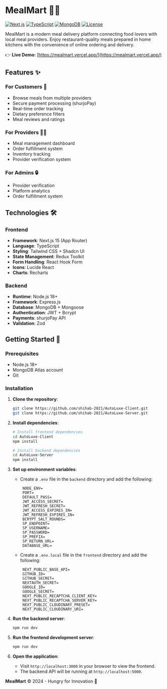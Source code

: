 # MealMart 🍔🥗

[![Next.js](https://img.shields.io/badge/Next.js-15.1+-black?logo=next.js)](https://nextjs.org/)
[![TypeScript](https://img.shields.io/badge/TypeScript-4.9+-3178C6?logo=typescript)](https://www.typescriptlang.org/)
[![MongoDB](https://img.shields.io/badge/MongoDB-7.0+-47A248?logo=mongodb)](https://www.mongodb.com/)
[![License](https://img.shields.io/badge/License-MIT-blue)](LICENSE)

MealMart is a modern meal delivery platform connecting food lovers with local meal providers. Enjoy restaurant-quality meals prepared in home kitchens with the convenience of online ordering and delivery.

👉 **Live Demo:** [https://mealmart.vercel.app/](https://mealmart.vercel.app/)

## Features ✨

### For Customers 🛒

- Browse meals from multiple providers
- Secure payment processing (shurjoPay)
- Real-time order tracking
- Dietary preference filters
- Meal reviews and ratings

### For Providers 👩🍳

- Meal management dashboard
- Order fulfillment system
- Inventory tracking
- Provider verification system

### For Admins 🔒

- Provider verification
- Platform analytics
- Order fulfillment system

## Technologies 🛠️

### Frontend

- **Framework**: Next.js 15 (App Router)
- **Language**: TypeScript
- **Styling**: Tailwind CSS + Shadcn UI
- **State Management**: Redux Toolkit
- **Form Handling**: React Hook Form
- **Icons**: Lucide React
- **Charts**: Recharts

### Backend

- **Runtime**: Node.js 18+
- **Framework**: Express.js
- **Database**: MongoDB + Mongoose
- **Authentication**: JWT + Bcrypt
- **Payments**: shurjoPay API
- **Validation**: Zod

## Getting Started 🚀

### Prerequisites

- Node.js 18+
- MongoDB Atlas account
- Git

### Installation

1. **Clone the repository**:

   ```bash
   git clone https://github.com/shihab-2021/AutoLuxe-Client.git
   git clone https://github.com/shihab-2021/AutoLuxe-Server.git
   ```

2. **Install dependencies**:

   ```bash
   # Install frontend dependencies
   cd AutoLuxe-Client
   npm install

   # Install backend dependencies
   cd AutoLuxe-Server
   npm install
   ```

3. **Set up environment variables**:

   - Create a `.env` file in the `backend` directory and add the following:
     ```env
      NODE_ENV=
      PORT=
      DEFAULT_PASS=
      JWT_ACCESS_SECRET=
      JWT_REFRESH_SECRET=
      JWT_ACCESS_EXPIRES_IN=
      JWT_REFRESH_EXPIRES_IN=
      BCRYPT_SALT_ROUNDS=
      SP_ENDPOINT=
      SP_USERNAME=
      SP_PASSWORD=
      SP_PREFIX=
      SP_RETURN_URL=
      DATABASE_URL=
     ```
   - Create a `.env.local` file in the `frontend` directory and add the following:
     ```env
      NEXT_PUBLIC_BASE_API=
      GITHUB_ID=
      GITHUB_SECRET=
      NEXTAUTH_SECRET=
      GOOGLE_ID=
      GOOGLE_SECRET=
      NEXT_PUBLIC_RECAPTCHA_CLIENT_KEY=
      NEXT_PUBLIC_RECAPTCHA_SERVER_KEY=
      NEXT_PUBLIC_CLOUDINARY_PRESET=
      NEXT_PUBLIC_CLOUDINARY_URI=
     ```

4. **Run the backend server**:

   ```bash
   npm run dev
   ```

5. **Run the frontend development server**:

   ```bash
   npm run dev
   ```

6. **Open the application**:
   - Visit `http://localhost:3000` in your browser to view the frontend.
   - The backend API will be running at `http://localhost:5000`.

**MealMart** © 2024 - Hungry for Innovation 🚀
